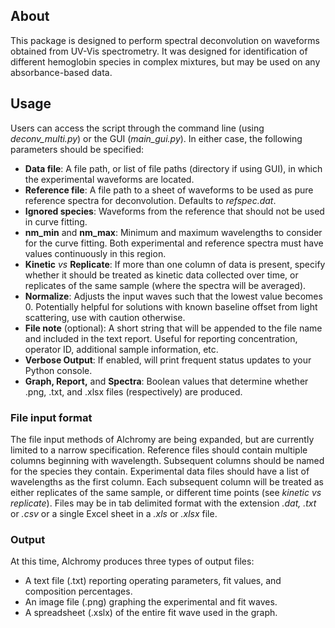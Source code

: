 ## About

This package is designed to perform spectral deconvolution on waveforms obtained from UV-Vis spectrometry. It was designed for identification of different hemoglobin species in complex mixtures, but may be used on any absorbance-based data.


## Usage

Users can access the script through the command line (using *deconv_multi.py*) or the GUI (*main_gui.py*). In either case, the following parameters should be specified:
- **Data file**: A file path, or list of file paths (directory if using GUI), in which the experimental waveforms are located.
- **Reference file**: A file path to a sheet of waveforms to be used as pure reference spectra for deconvolution. Defaults to *refspec.dat*.
- **Ignored species**: Waveforms from the reference that should not be used in curve fitting.
- **nm_min** and **nm_max**: Minimum and maximum wavelengths to consider for the curve fitting. Both experimental and reference spectra must have values continuously in this region.
- **Kinetic** *vs* **Replicate**: If more than one column of data is present, specify whether it should be treated as kinetic data collected over time, or replicates of the same sample (where the spectra will be averaged).
- **Normalize**: Adjusts the input waves such that the lowest value becomes 0. Potentially helpful for solutions with known baseline offset from light scattering, use with caution otherwise.
- **File note** (optional): A short string that will be appended to the file name and included in the text report. Useful for reporting concentration, operator ID, additional sample information, etc.
- **Verbose Output**: If enabled, will print frequent status updates to your Python console.
- **Graph, Report,** and **Spectra**: Boolean values that determine whether .png, .txt, and .xlsx files (respectively) are produced.

### File input format
The file input methods of Alchromy are being expanded, but are currently limited to a narrow specification. Reference files should contain multiple columns beginning with wavelength. Subsequent columns should be named for the species they contain. Experimental data files should have a list of wavelengths as the first column. Each subsequent column will be treated as either replicates of the same sample, or different time points (see *kinetic vs replicate*). Files may be in tab delimited format with the extension *.dat, .txt* or *.csv* or a single Excel sheet in a *.xls* or *.xlsx* file.

### Output
At this time, Alchromy produces three types of output files:
- A text file (.txt) reporting operating parameters, fit values, and composition percentages.
- An image file (.png) graphing the experimental and fit waves.
- A spreadsheet (.xslx) of the entire fit wave used in the graph.

